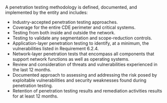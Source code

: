 A penetration testing methodology is defined, documented, and implemented by the entity and includes:

- Industry-accepted penetration testing approaches.
- Coverage for the entire CDE perimeter and critical systems.
- Testing from both inside and outside the network.
- Testing to validate any segmentation and scope-reduction controls.
- Application-layer penetration testing to identify, at a minimum, the vulnerabilities listed in Requirement 6.2.4.
- Network-layer penetration tests that encompass all components that support network functions as well as operating systems.
- Review and consideration of threats and vulnerabilities experienced in the last 12 months.
- Documented approach to assessing and addressing the risk posed by exploitable vulnerabilities and security weaknesses found during penetration testing.
- Retention of penetration testing results and remediation activities results for at least 12 months.
